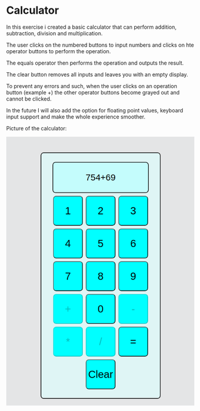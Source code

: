 # Calculator

In this exercise i created a basic calculator that can perform addition, subtraction,
division and multiplication. 

The user clicks on the numbered buttons to input numbers and clicks on hte operator
buttons to perform the operation.

The equals operator then performs the operation and outputs the result.

The clear button removes all inputs and leaves you with an empty display.

To prevent any errors and such, when the user clicks on an operation button (example +)
the other operator buttons become grayed out and cannot be clicked.

In the future I will also add the option for floating point values, keyboard input support
and make the whole experience smoother.

Picture of the calculator:

![calculator](calculator.png)